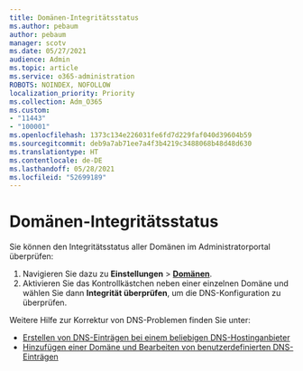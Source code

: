```yaml
---
title: Domänen-Integritätsstatus
ms.author: pebaum
author: pebaum
manager: scotv
ms.date: 05/27/2021
audience: Admin
ms.topic: article
ms.service: o365-administration
ROBOTS: NOINDEX, NOFOLLOW
localization_priority: Priority
ms.collection: Adm_O365
ms.custom:
- "11443"
- "100001"
ms.openlocfilehash: 1373c134e226031fe6fd7d229faf040d39604b59
ms.sourcegitcommit: deb9a7ab71ee7a4f3b4219c3488068b48d48d630
ms.translationtype: HT
ms.contentlocale: de-DE
ms.lasthandoff: 05/28/2021
ms.locfileid: "52699189"
---
```

# <a name="domain-health-status"></a>Domänen-Integritätsstatus

Sie können den Integritätsstatus aller Domänen im Administratorportal überprüfen:

1. Navigieren Sie dazu zu **Einstellungen** > [**Domänen**](https://portal.microsoft.com/Adminportal/Home?ref=/Domains).
1. Aktivieren Sie das Kontrollkästchen neben einer einzelnen Domäne und wählen Sie dann **Integrität überprüfen**, um die DNS-Konfiguration zu überprüfen.

Weitere Hilfe zur Korrektur von DNS-Problemen finden Sie unter:

- [Erstellen von DNS-Einträgen bei einem beliebigen DNS-Hostinganbieter](/microsoft-365/admin/get-help-with-domains/create-dns-records-at-any-dns-hosting-provider)
- [Hinzufügen einer Domäne und Bearbeiten von benutzerdefinierten DNS-Einträgen](/microsoft-365/admin/setup/add-domain)